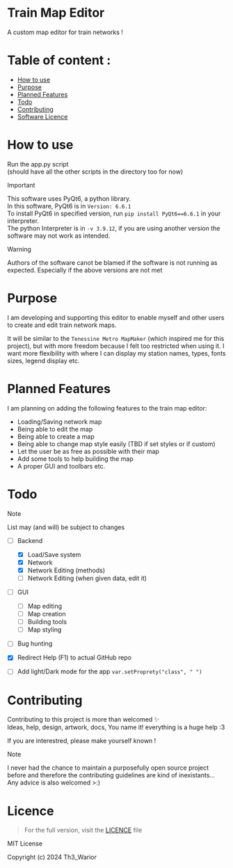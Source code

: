 # Train Map Editor
A custom map editor for train networks !

# Table of content :

- [How to use](#how-to-use)
- [Purpose](#purpose)
- [Planned Features](#planned-features)
- [Todo](#todo)
- [Contributing](#contributing)
- [Software Licence](#licence)


# How to use

Run the app.py script\
(should have all the other scripts in the directory too for now)

> [!IMPORTANT]
> This software uses PyQt6, a python library.\
> In this software, PyQt6 is in `Version: 6.6.1`\
> To install PyQt6 in specified version, run `pip install PyQt6==6.6.1` in your interpreter.\
> The python Interpreter is in `-v 3.9.12`, if you are using another version the software may not work as intended.

> [!WARNING] 
> Authors of the software canot be blamed if the software is not running as expected. Especially if the above versions are not met


# Purpose
I am developing and supporting this editor to enable myself and other users to create and edit train network maps.

It will be similar to the `Tenessine Metro MapMaker` (which inspired me for this project), but with more freedom because I felt too restricted when using it.
I want more flexibility with where I can display my station names, types, fonts sizes, legend display etc.

# Planned Features
I am planning on adding the following features to the train map editor:
- Loading/Saving network map 
- Being able to edit the map
- Being able to create a map
- Being able to change map style easily (TBD if set styles or if custom)
- Let the user be as free as possible with their map
- Add some tools to help building the map
- A proper GUI and toolbars etc.

# Todo
> [!NOTE]
> List may (and will) be subject to changes

- [ ] Backend
  - [x] Load/Save system
  - [x] Network 
  - [x] Network Editing (methods)
  - [ ] Network Editing (when given data, edit it)

- [ ] GUI
  - [ ] Map editing
  - [ ] Map creation
  - [ ] Building tools
  - [ ] Map styling
- [ ] Bug hunting

- [x] Redirect Help (F1) to actual GitHub repo

- [ ] Add light/Dark mode for the app `var.setProprety("class", " ")`

# Contributing
Contributing to this project is more than welcomed :sparkles:\
Ideas, help, design, artwork, docs, You name it! everything is a huge help :3

If you are interestred, please make yourself known !

> [!NOTE]
> I never had the chance to maintain a purposefully open source project before and therefore the contributing guidelines are kind of inexistants... Any advice is also welcomed >:)


# Licence
> For the full version, visit the [LICENCE](LICENSE) file

MIT License

Copyright (c) 2024 Th3_Warior
